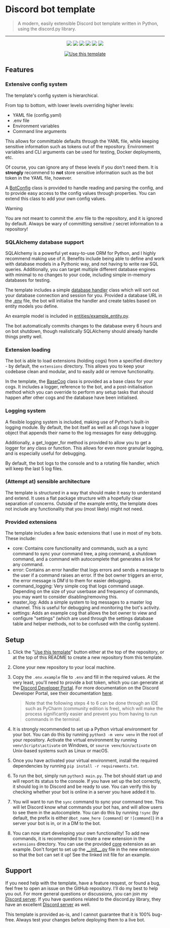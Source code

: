 # Discord bot template

> A modern, easily extensible Discord bot template written in Python, using the discord.py library.

---
<p align="center">
  <a href="https://discord.gg/8PJeFeMCsu"><img src="https://img.shields.io/discord/1279890091711398130?logo=discord"></a>
  <a href="https://github.com/MaxWasUnavailable/DiscordPyBotTemplate/releases"><img src="https://img.shields.io/github/v/release/MaxWasUnavailable/DiscordPyBotTemplate"></a>
  <a href="https://github.com/MaxWasUnavailable/DiscordPyBotTemplate/commits/master/"><img src="https://img.shields.io/github/commits-since/MaxWasUnavailable/DiscordPyBotTemplate/latest"></a>
  <a href="https://github.com/MaxWasUnavailable/DiscordPyBotTemplate/commits/master/"><img src="https://img.shields.io/github/last-commit/MaxWasUnavailable/DiscordPyBotTemplate"></a>
  <a href="https://github.com/MaxWasUnavailable/DiscordPyBotTemplate/blob/master/LICENSE"><img src="https://img.shields.io/github/license/MaxWasUnavailable/DiscordPyBotTemplate"></a>
  <a href="https://github.com/MaxWasUnavailable/DiscordPyBotTemplate/fork"><img src="https://img.shields.io/github/forks/MaxWasUnavailable/DiscordPyBotTemplate"></a>
</p>

<p align="center">
  <a href="https://github.com/new?template_name=DiscordPyBotTemplate&template_owner=MaxWasUnavailable">
    <img src="https://img.shields.io/badge/Use this template-29903b?style=for-the-badge&logo=github" alt="Use this template">
  </a>
</p>

## Features

### Extensive config system

The template's config system is hierarchical.

From top to bottom, with lower levels overriding higher levels:

- YAML file (config.yaml)
- .env file
- Environment variables
- Command line arguments

This allows for committable defaults through the YAML file, while keeping sensitive information such as tokens out of
the repository. Environment variables and CLI arguments can be used for testing, Docker deployments, etc.

Of course, you can ignore any of these levels if you don't need them. It is **strongly** recommend to __not__ store
sensitive information such as the bot token in the YAML file, however.

A [BotConfig](core/config.py) class is provided to handle reading and parsing the config, and to provide easy access to
the config values through properties. You can extend this class to add your own config values.

> [!WARNING]
> 
> You are not meant to commit the .env file to the repository, and it is ignored by default. Always be wary of
> committing sensitive / secret information to a repository!

### SQLAlchemy database support

SQLAlchemy is a powerful yet easy-to-use ORM for Python, and I highly recommend making use of it. Benefits include
being able to define and work with database models in a Pythonic way, and not having to write raw SQL queries.
Additionally, you can target multiple different database engines with minimal to no changes to your code, including
simple in-memory databases for testing.

The template includes a simple [database handler](database/database_handler.py) class which will sort out your database
connection and session for you.
Provided a database URL in the [.env](.env.example) file, the bot will initialise the handler and create tables based on
entity models you define.

An example model is included in [entities/example_entity.py](entities/example_entity.py).

The bot automatically commits changes to the database every 6 hours and on bot shutdown, though realistically SQLAlchemy
should already handle things pretty well.

### Extension loading

The bot is able to load extensions (holding cogs) from a specified directory - by default, the `extensions` directory.
This allows you to keep your codebase clean and modular, and to easily add or remove functionality.

In the template, the [BaseCog](base/base_cog.py) class is provided as a base class for your cogs. It includes a logger,
reference to the bot, and a post-initialisation method which you can override to perform any setup tasks that should
happen after other cogs and the database have been initialised.

### Logging system

A flexible logging system is included, making use of Python's built-in logging module. By default, the bot itself as
well as all cogs have a logger object that appends their name to the log messages for easy debugging.

Additionally, a get_logger_for method is provided to allow you to get a logger for any class or function. This allows
for even more granular logging, and is especially useful for debugging.

By default, the bot logs to the console and to a rotating file handler, which will keep the last 5 log files.

### (Attempt at) sensible architecture

The template is structured in a way that should make it easy to understand and extend. It uses a flat package structure
with a hopefully clear separation of concerns. Outside of the example entity, the template does not include any
functionality that you (most likely) might not need.

### Provided extensions

The template includes a few basic extensions that I use in most of my bots. These include:

- core: Contains core functionality and commands, such as a sync command to sync your command tree, a ping command, a
  shutdown command, and a command with autocomplete that generates a link for any command.
- error: Contains an error handler that logs errors and sends a message to the user if a command raises an error. If the
  bot owner triggers an error, the error message is DM'd to them for easier debugging.
- command_logging: Very simple cog that logs command usage. Depending on the size of your userbase and frequency of
  commands, you may want to consider disabling/removing this.
- master_log: Adds a simple system to log messages to a master log channel. This is useful for debugging and monitoring
  the bot's activity.
- settings: Adds an example cog that allows the bot owner to view and configure "settings" (which are used through the
  settings database table and helper methods, not to be confused with the config system).

## Setup

1. Click the
   "[Use this template](https://github.com/new?template_name=DiscordPyBotTemplate&template_owner=MaxWasUnavailable)"
   button either at the top of the repository, or at the top of this README to create a new repository from this
   template.
2. Clone your new repository to your local machine.
3. Copy the `.env.example` file to `.env` and fill in the required values. At the very least, you'll need to provide a
   bot token, which you can generate at the [Discord Developer Portal](https://discord.com/developers/applications).
   For more documentation on the Discord Developer Portal, see their documentation
   [here](https://discord.com/developers/docs/intro).

   > Note that the following steps 4 to 6 can be done through an IDE such as PyCharm (community edition is free), which
   > will make the process significantly easier and prevent you from having to run commands in the terminal.

4. It is strongly recommended to set up a Python virtual environment for your bot. You can do this by running
   `python3 -m venv venv` in the root of your repository. Activate the virtual environment by running
   `venv\Scripts\activate` on Windows, or `source venv/bin/activate` on Unix-based systems such as Linux or macOS.
5. Once you have activated your virtual environment, install the required dependencies by running
   `pip install -r requirements.txt`.
6. To run the bot, simply run `python3 main.py`. The bot should start up and will report its status to the console. If
   you have set up the bot correctly, it should log in to Discord and be ready to use. You can verify this by checking
   whether your bot is online in a server you have added it to.
7. You will want to run the `sync` command to sync your command tree. This will let Discord know what commands your bot
   has, and will allow users to see them in the autocomplete. You can do this by running `!sync` (by default, the prefix
   is either `@bot_name_here [command]` or `![command]`) in a server your bot is in, or in a DM to the bot.
8. You can now start developing your own functionality! To add new commands, it is recommended to create a new
   extension in the `extensions` directory. You can use the provided [core](extensions/core) extension as an example.
   Don't forget to set up the [\_\_init\_\_.py](extensions/core/__init__.py) file in the new extension so that the bot
   can set it up! See the linked init file for an example.

## Support

If you need help with the template, have a feature request, or found a bug, feel free to open an issue on the GitHub
repository. I'll do my best to help you out. For more general questions or discussions, you can join my
[Discord server](https://discord.gg/8PJeFeMCsu). If you have questions related to the discord.py library, they have an
excellent [Discord server](https://discord.gg/r3sSKJJ) as well.

This template is provided as-is, and I cannot guarantee that it is 100% bug-free. Always test your changes before
deploying them to a live bot.